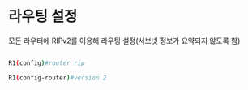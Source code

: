 # 라우팅 설정

모든 라우터에 RIPv2를 이용해 라우팅 설정(서브넷 정보가 요약되지 않도록 함)

```bash

R1(config)#router rip

R1(config-router)#version 2
```
